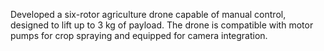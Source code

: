 Developed a six-rotor agriculture drone capable of manual control, designed to lift up to 3 kg of payload. The drone is compatible with motor pumps for crop spraying and equipped for camera integration. 
